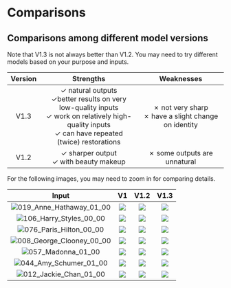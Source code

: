 # Comparisons

## Comparisons among different model versions

Note that V1.3 is not always better than V1.2. You may need to try different models based on your purpose and inputs.

| Version | Strengths  | Weaknesses |
| :---: | :---:        |     :---:      |
|V1.3 |  ✓ natural outputs<br> ✓better results on very low-quality inputs <br> ✓ work on relatively high-quality inputs <br>✓ can have repeated (twice) restorations | ✗ not very sharp <br> ✗ have a slight change on identity |
|V1.2 |  ✓ sharper output <br> ✓ with beauty makeup | ✗ some outputs are unnatural|

For the following images, you may need to zoom in for comparing details.

| Input | V1  | V1.2 | V1.3
| :---: | :---:        |     :---:      |  :---:      |
|![019_Anne_Hathaway_01_00](https://user-images.githubusercontent.com/17445847/153762146-96b25999-4ddd-42a5-a3fe-bb90565f4c4f.png)|  ![](https://user-images.githubusercontent.com/17445847/153762256-ef41e749-5a27-495c-8a9c-d8403be55869.png)  | ![](https://user-images.githubusercontent.com/17445847/153762297-d41582fc-6253-4e7e-a1ce-4dc237ae3bf3.png)   | ![](https://user-images.githubusercontent.com/17445847/153762215-e0535e94-b5ba-426e-97b5-35c00873604d.png)  |
| ![106_Harry_Styles_00_00](https://user-images.githubusercontent.com/17445847/153789040-632c0eda-c15a-43e9-a63c-9ead64f92d4a.png) | ![](https://user-images.githubusercontent.com/17445847/153789172-93cd4980-5318-4633-a07e-1c8f8064ff89.png) | ![](https://user-images.githubusercontent.com/17445847/153789185-f7b268a7-d1db-47b0-ae4a-335e5d657a18.png) | ![](https://user-images.githubusercontent.com/17445847/153789198-7c7f3bca-0ef0-4494-92f0-20aa6f7d7464.png)|
| ![076_Paris_Hilton_00_00](https://user-images.githubusercontent.com/17445847/153789607-86387770-9db8-441f-b08a-c9679b121b85.png) | ![](https://user-images.githubusercontent.com/17445847/153789619-e56b438a-78a0-425d-8f44-ec4692a43dda.png) | ![](https://user-images.githubusercontent.com/17445847/153789633-5b28f778-3b7f-4e08-8a1d-740ca6e82d8a.png) | ![](https://user-images.githubusercontent.com/17445847/153789645-bc623f21-b32d-4fc3-bfe9-61203407a180.png)|
| ![008_George_Clooney_00_00](https://user-images.githubusercontent.com/17445847/153790017-0c3ca94d-1c9d-4a0e-b539-ab12d4da98ff.png) | ![](https://user-images.githubusercontent.com/17445847/153790028-fb0d38ab-399d-4a30-8154-2dcd72ca90e8.png) | ![](https://user-images.githubusercontent.com/17445847/153790044-1ef68e34-6120-4439-a5d9-0b6cdbe9c3d0.png) | ![](https://user-images.githubusercontent.com/17445847/153790059-a8d3cece-8989-4e9a-9ffe-903e1690cfd6.png)|
| ![057_Madonna_01_00](https://user-images.githubusercontent.com/17445847/153790624-2d0751d0-8fb4-4806-be9d-71b833c2c226.png) | ![](https://user-images.githubusercontent.com/17445847/153790639-7eb870e5-26b2-41dc-b139-b698bb40e6e6.png) | ![](https://user-images.githubusercontent.com/17445847/153790651-86899b7a-a1b6-4242-9e8a-77b462004998.png) | ![](https://user-images.githubusercontent.com/17445847/153790655-c8f6c25b-9b4e-4633-b16f-c43da86cff8f.png)|
| ![044_Amy_Schumer_01_00](https://user-images.githubusercontent.com/17445847/153790811-3fb4fc46-5b4f-45fe-8fcb-a128de2bfa60.png) | ![](https://user-images.githubusercontent.com/17445847/153790817-d45aa4ff-bfc4-4163-b462-75eef9426fab.png) | ![](https://user-images.githubusercontent.com/17445847/153790824-5f93c3a0-fe5a-42f6-8b4b-5a5de8cd0ac3.png) | ![](https://user-images.githubusercontent.com/17445847/153790835-0edf9944-05c7-41c4-8581-4dc5ffc56c9d.png)|
| ![012_Jackie_Chan_01_00](https://user-images.githubusercontent.com/17445847/153791176-737b016a-e94f-4898-8db7-43e7762141c9.png) | ![](https://user-images.githubusercontent.com/17445847/153791183-2f25a723-56bf-4cd5-aafe-a35513a6d1c5.png) | ![](https://user-images.githubusercontent.com/17445847/153791194-93416cf9-2b58-4e70-b806-27e14c58d4fd.png) | ![](https://user-images.githubusercontent.com/17445847/153791202-aa98659c-b702-4bce-9c47-a2fa5eccc5ae.png)|

<!-- | ![]() | ![]() | ![]() | ![]()|  -->
